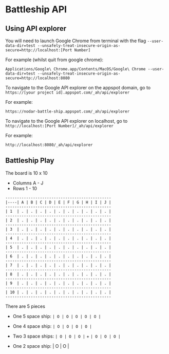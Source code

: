 # Battleship API

## Using API explorer

You will need to launch Google Chrome from terminal with the flag `--user-data-dir=test --unsafely-treat-insecure-origin-as-secure=http://localhost:[Port Number]`

For example (whilst quit from google chrome): 
```
Applications/Google\ Chrome.app/Contents/MacOS/Google\ Chrome --user-data-dir=test --unsafely-treat-insecure-origin-as-secure=http://localhost:8080
```

To navigate to the Google API explorer on the appspot domain, go to `https://[your project id].appspot.com/_ah/api/explorer`

For example:

```
https://nodar-battle-ship.appspot.com/_ah/api/explorer
```

To navigate to the Google API explorer on localhost, go to `http://localhost:[Port Number]/_ah/api/explorer`

For example:
  
```
http://localhost:8080/_ah/api/explorer
```

## Battleship Play

The board is 10 x 10
- Columns A - J
- Rows 1 - 10

```
----------------------------------------------
|----| A | B | C | D | E | F | G | H | I | J |
----------------------------------------------
| 1  | . | . | . | . | . | . | . | . | . | . |
----------------------------------------------
| 2  | . | . | . | . | . | . | . | . | . | . |
----------------------------------------------
| 3  | . | . | . | . | . | . | . | . | . | . |
----------------------------------------------
| 4  | . | . | . | . | . | . | . | . | . | . |
----------------------------------------------
| 5  | . | . | . | . | . | . | . | . | . | . |
----------------------------------------------
| 6  | . | . | . | . | . | . | . | . | . | . |
----------------------------------------------
| 7  | . | . | . | . | . | . | . | . | . | . |
----------------------------------------------
| 8  | . | . | . | . | . | . | . | . | . | . |
----------------------------------------------
| 9  | . | . | . | . | . | . | . | . | . | . |
----------------------------------------------
| 10 | . | . | . | . | . | . | . | . | . | . |
----------------------------------------------
```

There are 5 pieces

- One 5 space ship: `| O | O | O | O | O |`

- One 4 space ship: `| O | O | O | O |`

- Two 3 space ships: `| O | O | O |` + `| O | O | O |`

- One 2 space ship: | O | O |


